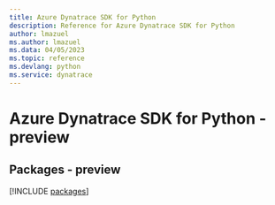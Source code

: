 ```yaml
---
title: Azure Dynatrace SDK for Python
description: Reference for Azure Dynatrace SDK for Python
author: lmazuel
ms.author: lmazuel
ms.data: 04/05/2023
ms.topic: reference
ms.devlang: python
ms.service: dynatrace
---
```

# Azure Dynatrace SDK for Python - preview
## Packages - preview
[!INCLUDE [packages](dynatrace-index.md)]